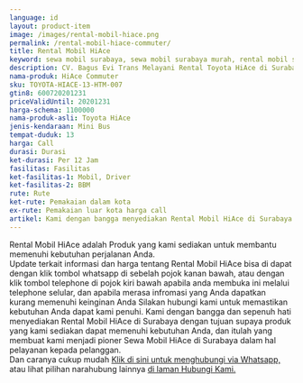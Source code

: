 ```yaml
---
language: id
layout: product-item
image: /images/rental-mobil-hiace.png
permalink: /rental-mobil-hiace-commuter/
title: Rental Mobil HiAce
keyword: sewa mobil surabaya, sewa mobil surabaya murah, rental mobil surabaya, rental mobil surabaya murah, bagusevitrans, CV. Bagus Evi Trans, bagusevitrans.com, sewa mobil di surabaya, rental mobil di surabaya
description: CV. Bagus Evi Trans Melayani Rental Toyota HiAce di Surabaya paling Murah dan terpercaya di Jawa timur Hubungi kami Call/WA di 081357754513
nama-produk: HiAce Commuter
sku: TOYOTA-HIACE-13-HTM-007
gtin8: 600720201231
priceValidUntil: 20201231 
harga-schema: 1100000
nama-produk-asli: Toyota HiAce
jenis-kendaraan: Mini Bus
tempat-duduk: 13
harga: Call
durasi: Durasi
ket-durasi: Per 12 Jam
fasilitas: Fasilitas
ket-fasilitas-1: Mobil, Driver
ket-fasilitas-2: BBM
rute: Rute
ket-rute: Pemakaian dalam kota
ex-rute: Pemakaian luar kota harga call
artikel: Kami dengan bangga menyediakan Rental Mobil HiAce di Surabaya dengan tujuan supaya produk yang kami sediakan dapat memenuhi kebutuhan Anda, dan kami adalah pioner Sewa Mobil HiAce di Surabaya yang menggunakan teknologi online serta dalam hal pelayanan kepada pelanggan.
---
```

Rental Mobil HiAce adalah Produk yang kami sediakan untuk membantu memenuhi kebutuhan perjalanan Anda.<br>Update terkait informasi dan harga tentang Rental Mobil HiAce bisa di dapat dengan klik tombol whatsapp di sebelah pojok kanan bawah, atau dengan klik tombol telephone di pojok kiri bawah apabila anda membuka ini melalui telephone selular, dan apabila merasa infromasi yang Anda dapatkan kurang memenuhi keinginan Anda Silakan hubungi kami untuk memastikan kebutuhan Anda dapat kami penuhi. Kami dengan bangga dan sepenuh hati menyediakan Rental Mobil HiAce di Surabaya dengan tujuan supaya produk yang kami sediakan dapat memenuhi kebutuhan Anda, dan itulah yang membuat kami menjadi pioner Sewa Mobil HiAce di Surabaya dalam hal pelayanan kepada pelanggan.<br>
Dan caranya cukup mudah <a href="https://web.whatsapp.com/send?phone=6281357754513&text=Hallo,%20CS%20bagusevitrans.com">Klik di sini untuk menghubungi via Whatsapp,</a> atau lihat pilihan narahubung lainnya <a href="/kontak-kami/">di laman Hubungi Kami.</a>